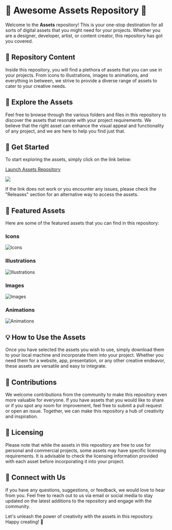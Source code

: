 # 🌟 Awesome Assets Repository 🌟

Welcome to the **Assets** repository! This is your one-stop destination for all sorts of digital assets that you might need for your projects. Whether you are a designer, developer, artist, or content creator, this repository has got you covered.

## 📁 Repository Content

Inside this repository, you will find a plethora of assets that you can use in your projects. From icons to illustrations, images to animations, and everything in between, we strive to provide a diverse range of assets to cater to your creative needs.

## 🎨 Explore the Assets

Feel free to browse through the various folders and files in this repository to discover the assets that resonate with your project requirements. We believe that the right asset can enhance the visual appeal and functionality of any project, and we are here to help you find just that.

## 🚀 Get Started

To start exploring the assets, simply click on the link below:

[Launch Assets Repository](https://example.com/assets)

[![](https://img.shields.io/badge/Visit-Assets%20Repository-brightgreen)](https://example.com/assets)

If the link does not work or you encounter any issues, please check the "Releases" section for an alternative way to access the assets.

## 🌟 Featured Assets

Here are some of the featured assets that you can find in this repository:

### Icons

![Icons](https://example.com/icons.png)

### Illustrations

![Illustrations](https://example.com/illustrations.png)

### Images

![Images](https://example.com/images.png)

### Animations

![Animations](https://example.com/animations.gif)

## 💡 How to Use the Assets

Once you have selected the assets you wish to use, simply download them to your local machine and incorporate them into your project. Whether you need them for a website, app, presentation, or any other creative endeavor, these assets are versatile and easy to integrate.

## 🤝 Contributions

We welcome contributions from the community to make this repository even more valuable for everyone. If you have assets that you would like to share or if you spot any room for improvement, feel free to submit a pull request or open an issue. Together, we can make this repository a hub of creativity and inspiration.

## 📝 Licensing

Please note that while the assets in this repository are free to use for personal and commercial projects, some assets may have specific licensing requirements. It is advisable to check the licensing information provided with each asset before incorporating it into your project.

## 🔗 Connect with Us

If you have any questions, suggestions, or feedback, we would love to hear from you. Feel free to reach out to us via email or social media to stay updated on the latest additions to the repository and engage with the community.

Let's unleash the power of creativity with the assets in this repository. Happy creating! 🎉